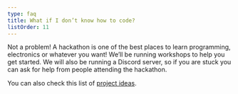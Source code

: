 ```yaml
---
type: faq
title: What if I don’t know how to code?
listOrder: 11
---
```

Not a problem! A hackathon is one of the best places to learn programming,
electronics or whatever you want! We’ll be running workshops to help you get
started. We will also be running a Discord server, so if you are stuck you can
ask for help from people attending the hackathon.

You can also check this list of [project ideas](https://hack.athon.uk/attending/projects/).
